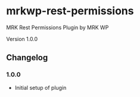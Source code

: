 # mrkwp-rest-permissions

MRK Rest Permissions Plugin by MRK WP

Version 1.0.0

## Changelog

### 1.0.0
- Initial setup of plugin
